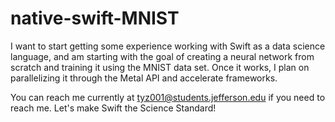 # native-swift-MNIST

I want to start getting some experience working with Swift as a data science language, and am starting with the goal of creating a neural network from scratch and training it using the MNIST data set. Once it works, I plan on parallelizing it through the Metal API and accelerate frameworks.

You can reach me currently at tyz001@students.jefferson.edu if you need to reach me. Let's make Swift the Science Standard!

